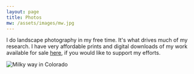 ```yaml
---
layout: page
title: Photos
mw: /assets/images/mw.jpg
---
```


I do landscape photography in my free time. It's what drives much of my research. I have very affordable prints and digital downloads of my work available for sale <a href="https://www.acfreeman.photo/">here</a>, if you would like to support my efforts.

<img src="{{ page.mw }}" alt="Milky way in Colorado" class="center">
